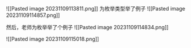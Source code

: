 
![[Pasted image 20231109113811.png]]
为枚举类型举了例子
![[Pasted image 20231109114857.png]]

然后，老师为枚举举了个例子
![[Pasted image 20231109114834.png]]

![[Pasted image 20231109115018.png]]
